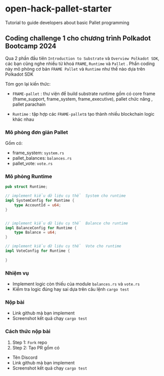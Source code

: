 # open-hack-pallet-starter
Tutorial to guide developers about basic Pallet programming



## Coding challenge 1 cho chương trình Polkadot Bootcamp 2024
Qua 2 phần đầu tiên `Introduction to Substrate` và `Overview Polkadot SDK`, các bạn cũng nghe nhiều từ khoá `FRAME`, `Runtime` và `Pallet` . Phần coding này mô phỏng cơ bản `FRAME Pallet` và `Runtime` như thế nào dựa trên Polkadot SDK 

Tóm gọn lại kiến thức: 
+ `FRAME-pallet` : thư viện để build substrate runtime gồm có core frame (frame_support, frame_system, frame_executive), pallet chức năng , pallet parachain 

+ `Runtime` : tập hợp các `FRAME-pallet`s tạo thành nhiều blockchain logic khác nhau 


### Mô phỏng đơn giản Pallet

Gồm có:
+ frame_system: `system.rs`
+ pallet_balances: `balances.rs`
+ pallet_vote: `vote.rs` 

### Mô phỏng Runtime

```rust
pub struct Runtime;

// implement kiểu dữ liệu cụ thể  System cho runtime 
impl SystemConfig for Runtime {
    type AccountId = u64;
}


// implement kiểu dữ liệu cụ thể  Balance cho runtime 
impl BalanceConfig for Runtime {
    type Balance = u64;
}

// implement kiểu dữ liệu cụ thể  Vote cho runtime 
impl VoteConfig for Runtime {
    
}
```


### Nhiệm vụ 
+ Implement logic còn thiếu của module `balances.rs` và `vote.rs`
+ Kiểm tra logic đúng hay sai dựa trên câu lệnh `cargo test` 


### Nộp bài 
+ Link github mà bạn implement 
+ Screenshot kết quả chạy `cargo test` 

### Cách thức nộp bài 
1. Step 1: `Fork` repo 
2. Step 2: Tạo PR gồm có
+ Tên Discord
+ Link github mà bạn implement 
+ Screenshot kết quả chạy `cargo test` 











